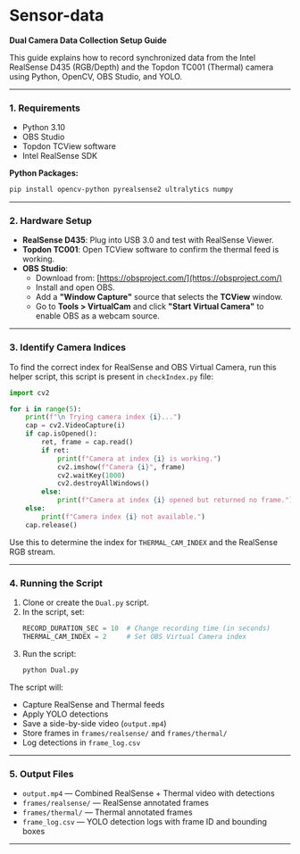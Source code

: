 # Sensor-data

**Dual Camera Data Collection Setup Guide**

This guide explains how to record synchronized data from the Intel RealSense D435 (RGB/Depth) and the Topdon TC001 (Thermal) camera using Python, OpenCV, OBS Studio, and YOLO.

---

### 1. Requirements

- Python 3.10
- OBS Studio
- Topdon TCView software
- Intel RealSense SDK

**Python Packages:**

```bash
pip install opencv-python pyrealsense2 ultralytics numpy
```

---

### 2. Hardware Setup

- **RealSense D435**: Plug into USB 3.0 and test with RealSense Viewer.
- **Topdon TC001**: Open TCView software to confirm the thermal feed is working.
- **OBS Studio**:
  - Download from: [https://obsproject.com/](https://obsproject.com/)
  - Install and open OBS.
  - Add a **"Window Capture"** source that selects the **TCView** window.
  - Go to **Tools > VirtualCam** and click **"Start Virtual Camera"** to enable OBS as a webcam source.

---

### 3. Identify Camera Indices

To find the correct index for RealSense and OBS Virtual Camera, run this helper script, this script is present in `checkIndex.py` file:

```python
import cv2

for i in range(5):
    print(f"\n Trying camera index {i}...")
    cap = cv2.VideoCapture(i)
    if cap.isOpened():
        ret, frame = cap.read()
        if ret:
            print(f"Camera at index {i} is working.")
            cv2.imshow(f"Camera {i}", frame)
            cv2.waitKey(1000)
            cv2.destroyAllWindows()
        else:
            print(f"Camera at index {i} opened but returned no frame.")
    else:
        print(f"Camera index {i} not available.")
    cap.release()
```

Use this to determine the index for `THERMAL_CAM_INDEX` and the RealSense RGB stream.

---

### 4. Running the Script

1. Clone or create the `Dual.py` script.
2. In the script, set:
   ```python
   RECORD_DURATION_SEC = 10  # Change recording time (in seconds)
   THERMAL_CAM_INDEX = 2     # Set OBS Virtual Camera index
   ```
3. Run the script:
   ```bash
   python Dual.py
   ```

The script will:

- Capture RealSense and Thermal feeds
- Apply YOLO detections
- Save a side-by-side video (`output.mp4`)
- Store frames in `frames/realsense/` and `frames/thermal/`
- Log detections in `frame_log.csv`

---

### 5. Output Files

- `output.mp4` — Combined RealSense + Thermal video with detections
- `frames/realsense/` — RealSense annotated frames
- `frames/thermal/` — Thermal annotated frames
- `frame_log.csv` — YOLO detection logs with frame ID and bounding boxes

---
